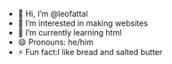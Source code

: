 - 👋 Hi, I’m @leofattal
- 👀 I’m interested in making websites
- 🌱 I’m currently learning html
- 😄 Pronouns: he/him
- ⚡ Fun fact:I like bread and salted butter 

<!---
leofattal/leofattal is a ✨ special ✨ repository because its `README.md` (this file) appears on your GitHub profile.
You can click the Preview link to take a look at your changes.
--->

